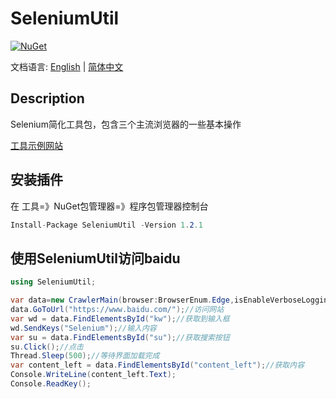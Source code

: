 # SeleniumUtil

[![NuGet](https://img.shields.io/nuget/dt/SeleniumUtil.svg?label=NuGet&style=flat&logo=nuget)](https://www.nuget.org/packages/SeleniumUtil/)

文档语言: [English](README.en.md) | [简体中文](README.md)

## Description

Selenium简化工具包，包含三个主流浏览器的一些基本操作

[工具示例网站](https://thinghelp.cn/docs/docs/selenium-uitl/selenium)

## 安装插件

在 工具=》NuGet包管理器=》程序包管理器控制台

```csharp
Install-Package SeleniumUtil -Version 1.2.1
```

## 使用SeleniumUtil访问baidu

```csharp
using SeleniumUtil;

var data=new CrawlerMain(browser:BrowserEnum.Edge,isEnableVerboseLogging:true);
data.GoToUrl("https://www.baidu.com/");//访问网站
var wd = data.FindElementsById("kw");//获取到输入框
wd.SendKeys("Selenium");//输入内容
var su = data.FindElementsById("su");//获取搜索按钮
su.Click();//点击
Thread.Sleep(500);//等待界面加载完成
var content_left = data.FindElementsById("content_left");//获取内容
Console.WriteLine(content_left.Text);
Console.ReadKey();
```

